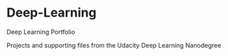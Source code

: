 # Deep-Learning
Deep Learning Portfolio

Projects and supporting files from the Udacity Deep Learning Nanodegree

